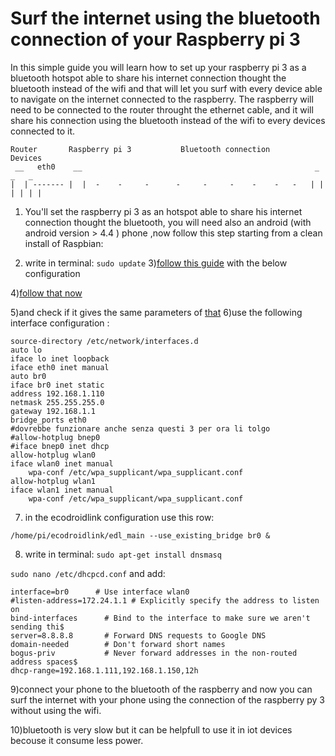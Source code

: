 # Surf the internet using the bluetooth connection of your Raspberry pi 3
In this simple guide you will learn how to set up your raspberry pi 3 as a bluetooth hotspot able to share his internet connection thought the bluetooth instead of the wifi and that will let you surf with every device able to navigate on the internet connected to the raspberry. The raspberry will need to be connected to the router throught the ethernet cable, and it will share his connection using the bluetooth instead of the wifi to every devices connected to it.

```
Router       Raspberry pi 3           Bluetooth connection           Devices
 __   eth0    __                                                    _   _   _
|  | ------- |  |  -    -     -      -     -     -    -    -   -   | | | | | |
```


1) You'll set the raspberry pi 3 as an hotspot able to share his internet connection thought the bluetooth, you will need also an android (with android version > 4.4 ) phone ,now follow this step starting from a clean install of Raspbian: 

2) write in terminal:
```sudo update```
3)[follow this guide](https://github.com/ykasidit/ecodroidlink) with the below configuration

4)[follow that now](http://raspberrypi.stackexchange.com/questions/41776/failed-to-connect-to-sdp-server-on-ffffff000000-no-such-file-or-directory)

5)and check if it gives the same parameters of [that](http://www.hkepc.com/forum/viewthread.php?tid=1710030)
6)use the following interface configuration :
```
source-directory /etc/network/interfaces.d
auto lo
iface lo inet loopback
iface eth0 inet manual
auto br0
iface br0 inet static
address 192.168.1.110
netmask 255.255.255.0
gateway 192.168.1.1
bridge_ports eth0
#dovrebbe funzionare anche senza questi 3 per ora li tolgo
#allow-hotplug bnep0
#iface bnep0 inet dhcp
allow-hotplug wlan0
iface wlan0 inet manual
    wpa-conf /etc/wpa_supplicant/wpa_supplicant.conf
allow-hotplug wlan1
iface wlan1 inet manual
    wpa-conf /etc/wpa_supplicant/wpa_supplicant.conf
 ```
 
7) in the ecodroidlink configuration use this row:
```
/home/pi/ecodroidlink/edl_main --use_existing_bridge br0 &
```
8) write in terminal:
```sudo apt-get install dnsmasq```

```sudo nano /etc/dhcpcd.conf``` and add:

```
interface=br0      # Use interface wlan0
#listen-address=172.24.1.1 # Explicitly specify the address to listen on
bind-interfaces      # Bind to the interface to make sure we aren't sending thi$
server=8.8.8.8       # Forward DNS requests to Google DNS
domain-needed        # Don't forward short names
bogus-priv           # Never forward addresses in the non-routed address spaces$
dhcp-range=192.168.1.111,192.168.1.150,12h
```


9)connect your phone to the bluetooth of the raspberry and now you can surf the internet with your phone using the connection  of the raspberry py 3 without using the wifi.

10)bluetooth is very slow but it can be helpfull to use it in iot devices becouse it consume less power.


